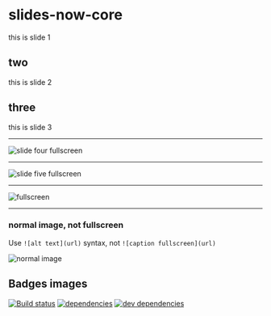 # slides-now-core

this is slide 1

## two

this is slide 2

## three

this is slide 3

---
![slide four fullscreen](https://raw.github.com/bahmutov/talks/master/images/border.jpg)

---
![slide five fullscreen](https://raw.github.com/bahmutov/talks/master/images/status-mobile.jpg)

---
![fullscreen](https://raw.github.com/bahmutov/talks/master/images/status-combined.jpg)

---
### normal image, not fullscreen

Use `![alt text](url)` syntax, not `![caption fullscreen](url)`

![normal image](https://raw.github.com/bahmutov/talks/master/images/border.jpg)

## Badges images

[![Build status][ci-image]][ci-url]
[![dependencies][dependencies-image]][dependencies-url]
[![dev dependencies][dev-dependencies-image]][dev-dependencies-url]

[ci-image]: https://travis-ci.org/bahmutov/slides-now-core.png?branch=master
[ci-url]: https://travis-ci.org/bahmutov/slides-now-core
[dependencies-image]: https://david-dm.org/bahmutov/slides-now-core.png
[dependencies-url]: https://david-dm.org/bahmutov/slides-now-core
[dev-dependencies-image]: https://david-dm.org/bahmutov/slides-now-core/dev-status.png
[dev-dependencies-url]: https://david-dm.org/bahmutov/slides-now-core#info=devDependencies
